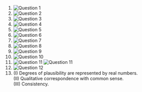 1. ![Question 1](./HWf1.jpg)    
2. ![Question 2](./HW42.jpg)
3. ![Question 3](./HW43.png)
4. ![Question 4](./HW44.png) 
5. ![Question 5](./HW45.png) 
6. ![Question 6](./HW46.jpg) 
7. ![Question 7](./HW47.jpeg) 
8. ![Question 8](./) 
9. ![Question 9](./HW49.jpg) 
10. ![Question 10](./HW410.jpg)
11. ![Question 11](./HW411.png)
    ![Question 11](./HW411.2.png)
12. ![Question 12](./)   
13. (I) Degrees of plausibility are represented by real numbers.  
    (II) Qualitative correspondence with common sense.  
    (III) Consistency.  
 
